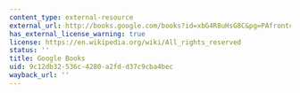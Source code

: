 ```yaml
---
content_type: external-resource
external_url: http://books.google.com/books?id=xbG4R8uHsG8C&pg=PAfrontcover
has_external_license_warning: true
license: https://en.wikipedia.org/wiki/All_rights_reserved
status: ''
title: Google Books
uid: 9c12db32-536c-4280-a2fd-d37c9cba4bec
wayback_url: ''
---
```

